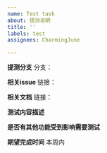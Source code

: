 ```yaml
---
name: Test task
about: 提测说明
title: ''
labels: test
assignees: CharmingJune

---
```


**提测分支**
分支：

**相关issue**
链接：

**相关文档**
链接：


**测试内容描述**


**是否有其他功能受到影响需要测试**


**期望完成时间**
本周内
